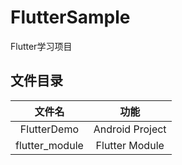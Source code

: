# FlutterSample
Flutter学习项目

## 文件目录

| 文件名 | 功能  |
|:------:|:---:|
| FlutterDemo | Android Project |
| flutter_module | Flutter Module |
